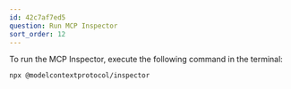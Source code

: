 ```yaml
---
id: 42c7af7ed5
question: Run MCP Inspector
sort_order: 12
---
```


To run the MCP Inspector, execute the following command in the terminal:

```bash
npx @modelcontextprotocol/inspector
```